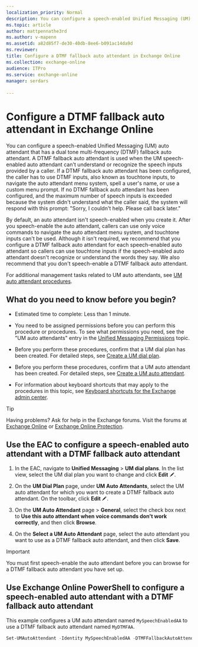 ```yaml
---
localization_priority: Normal
description: You can configure a speech-enabled Unified Messaging (UM) auto attendant that has a dual tone multi-frequency (DTMF) fallback auto attendant. A DTMF fallback auto attendant is used when the UM speech-enabled auto attendant can't understand or recognize the speech inputs provided by a caller. If a DTMF fallback auto attendant has been configured, the caller has to use DTMF inputs, also known as touchtone inputs, to navigate the auto attendant menu system, spell a user's name, or use a custom menu prompt. If no DTMF fallback auto attendant has been configured, and the maximum number of speech inputs is exceeded because the system didn't understand what the caller said, the system will respond with this prompt:Sorry, I couldn't help. Please call back later.
ms.topic: article
author: mattpennathe3rd
ms.author: v-mapenn
ms.assetid: a82d85f7-de30-40db-8ee6-b091ac14da9d
ms.reviewer: 
title: Configure a DTMF fallback auto attendant in Exchange Online
ms.collection: exchange-online
audience: ITPro
ms.service: exchange-online
manager: serdars

---
```


# Configure a DTMF fallback auto attendant in Exchange Online

You can configure a speech-enabled Unified Messaging (UM) auto attendant that has a dual tone multi-frequency (DTMF) fallback auto attendant. A DTMF fallback auto attendant is used when the UM speech-enabled auto attendant can't understand or recognize the speech inputs provided by a caller. If a DTMF fallback auto attendant has been configured, the caller has to use DTMF inputs, also known as touchtone inputs, to navigate the auto attendant menu system, spell a user's name, or use a custom menu prompt. If no DTMF fallback auto attendant has been configured, and the maximum number of speech inputs is exceeded because the system didn't understand what the caller said, the system will respond with this prompt: "Sorry, I couldn't help. Please call back later."

By default, an auto attendant isn't speech-enabled when you create it. After you speech-enable the auto attendant, callers can use only voice commands to navigate the auto attendant menu system, and touchtone inputs can't be used. Although it isn't required, we recommend that you configure a DTMF fallback auto attendant for each speech-enabled auto attendant so callers can use touchtone inputs if the speech-enabled auto attendant doesn't recognize or understand the words they say. We also recommend that you don't speech-enable a DTMF fallback auto attendant.

For additional management tasks related to UM auto attendants, see [UM auto attendant procedures](um-auto-attendant-procedures.md).

## What do you need to know before you begin?

- Estimated time to complete: Less than 1 minute.

- You need to be assigned permissions before you can perform this procedure or procedures. To see what permissions you need, see the "UM auto attendants" entry in the [Unified Messaging Permissions](https://technet.microsoft.com/library/d326c3bc-8f33-434a-bf02-a83cc26a5498.aspx) topic.

- Before you perform these procedures, confirm that a UM dial plan has been created. For detailed steps, see [Create a UM dial plan](../../voice-mail-unified-messaging/connect-voice-mail-system/create-um-dial-plan.md).

- Before you perform these procedures, confirm that a UM auto attendant has been created. For detailed steps, see [Create a UM auto attendant](create-a-um-auto-attendant.md).

- For information about keyboard shortcuts that may apply to the procedures in this topic, see [Keyboard shortcuts for the Exchange admin center](../../accessibility/keyboard-shortcuts-in-admin-center.md).

> [!TIP]
> Having problems? Ask for help in the Exchange forums. Visit the forums at [Exchange Online](https://go.microsoft.com/fwlink/p/?linkId=267542) or [Exchange Online Protection](https://go.microsoft.com/fwlink/p/?linkId=285351).

## Use the EAC to configure a speech-enabled auto attendant with a DTMF fallback auto attendant

1. In the EAC, navigate to **Unified Messaging** \> **UM dial plans**. In the list view, select the UM dial plan you want to change and click **Edit** ![Edit icon](../../media/ITPro_EAC_EditIcon.gif).

2. On the **UM Dial Plan** page, under **UM Auto Attendants**, select the UM auto attendant for which you want to create a DTMF fallback auto attendant. On the toolbar, click **Edit** ![Edit icon](../../media/ITPro_EAC_EditIcon.gif).

3. On the **UM Auto Attendant** page \> **General**, select the check box next to **Use this auto attendant when voice commands don't work correctly**, and then click **Browse**.

4. On the **Select a UM Auto Attendant** page, select the auto attendant you want to use as a DTMF fallback auto attendant, and then click **Save**.

> [!IMPORTANT]
> You must first speech-enable the auto attendant before you can browse for a DTMF fallback auto attendant you have set up.

## Use Exchange Online PowerShell to configure a speech-enabled auto attendant with a DTMF fallback auto attendant

This example configures a UM auto attendant named `MySpeechEnabledAA` to use a DTMF fallback auto attendant named `MyDTMFAA`.

```PowerShell
Set-UMAutoAttendant -Identity MySpeechEnabledAA -DTMFFallbackAutoAttendant MyDTMFAA
```
